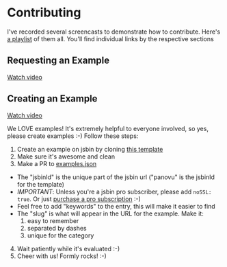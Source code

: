 # Contributing

I've recorded several screencasts to demonstrate how to contribute.
Here's [a playlist](https://www.youtube.com/playlist?list=PLV5CVI1eNcJi7lVVIuNyRhEuck1Z007BH) of them all. You'll find
individual links by the respective sections

## Requesting an Example

[Watch video](https://youtu.be/lu-c5C1t4Sk?list=PLV5CVI1eNcJi7lVVIuNyRhEuck1Z007BH)

## Creating an Example

[Watch video](https://youtu.be/4dsXXTPET4A?list=PLV5CVI1eNcJi7lVVIuNyRhEuck1Z007BH)

We LOVE examples! It's extremely helpful to everyone involved, so yes, please create examples :-) Follow these steps:

1. Create an example on jsbin by cloning [this template](http://jsbin.com/panovu/edit)
2. Make sure it's awesome and clean
3. Make a PR to [examples.json](https://github.com/formly-js/angular-formly-website/edit/master/examples.json)
  - The "jsbinId" is the unique part of the jsbin url ("panovu" is the jsbinId for the template)
  - *IMPORTANT*: Unless you're a jsbin pro subscriber, please add `noSSL: true`. Or just [purchase a pro subscription](https://jsbin.com/upgrade) :-)
  - Feel free to add "keywords" to the entry, this will make it easier to find
  - The "slug" is what will appear in the URL for the example. Make it:
    1) easy to remember
    2) separated by dashes
    3) unique for the category
4. Wait patiently while it's evaluated :-)
5. Cheer with us! Formly rocks! :-)
